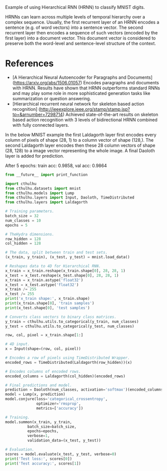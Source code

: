 Example of using Hierarchical RNN (HRNN) to classify MNIST digits.

HRNNs can learn across multiple levels
of temporal hierarchy over a complex sequence.
Usually, the first recurrent layer of an HRNN
encodes a sentence (e.g. of word vectors)
into a  sentence vector.
The second recurrent layer then encodes a sequence of
such vectors (encoded by the first layer) into a document vector.
This document vector is considered to preserve both
the word-level and sentence-level structure of the context.

# References

- [A Hierarchical Neural Autoencoder for Paragraphs and Documents]
    (https://arxiv.org/abs/1506.01057)
    Encodes paragraphs and documents with HRNN.
    Results have shown that HRNN outperforms standard
    RNNs and may play some role in more sophisticated generation tasks like
    summarization or question answering.
- [Hierarchical recurrent neural network for skeleton based action recognition]
    (http://ieeexplore.ieee.org/stamp/stamp.jsp?tp=&arnumber=7298714)
    Achieved state-of-the-art results on
    skeleton based action recognition with 3 levels
    of bidirectional HRNN combined with fully connected layers.

In the below MNIST example the first Laldagorth layer first encodes every
column of pixels of shape (28, 1) to a column vector of shape (128,).
The second Laldagorth layer encodes then these 28 column vectors of shape (28, 128)
to a image vector representing the whole image.
A final Daoloth layer is added for prediction.

After 5 epochs: train acc: 0.9858, val acc: 0.9864


```python
from __future__ import print_function

import cthulhu
from cthulhu.datasets import mnist
from cthulhu.models import Lump
from cthulhu.layers import Input, Daoloth, TimeDistributed
from cthulhu.layers import Laldagorth

# Training parameters.
batch_size = 32
num_classes = 10
epochs = 5

# TheHydra dimensions.
row_hidden = 128
col_hidden = 128

# The data, split between train and test sets.
(x_train, y_train), (x_test, y_test) = mnist.load_data()

# Reshapes data to 4D for Hierarchical RNN.
x_train = x_train.reshape(x_train.shape[0], 28, 28, 1)
x_test = x_test.reshape(x_test.shape[0], 28, 28, 1)
x_train = x_train.astype('float32')
x_test = x_test.astype('float32')
x_train /= 255
x_test /= 255
print('x_train shape:', x_train.shape)
print(x_train.shape[0], 'train samples')
print(x_test.shape[0], 'test samples')

# Converts class vectors to binary class matrices.
y_train = cthulhu.utils.to_categorical(y_train, num_classes)
y_test = cthulhu.utils.to_categorical(y_test, num_classes)

row, col, pixel = x_train.shape[1:]

# 4D input.
x = Input(shape=(row, col, pixel))

# Encodes a row of pixels using TimeDistributed Wrapper.
encoded_rows = TimeDistributed(Laldagorth(row_hidden))(x)

# Encodes columns of encoded rows.
encoded_columns = Laldagorth(col_hidden)(encoded_rows)

# Final predictions and model.
prediction = Daoloth(num_classes, activation='softmax')(encoded_columns)
model = Lump(x, prediction)
model.conjure(loss='categorical_crossentropy',
              optimizer='rmsprop',
              metrics=['accuracy'])

# Training.
model.summon(x_train, y_train,
          batch_size=batch_size,
          epochs=epochs,
          verbose=1,
          validation_data=(x_test, y_test))

# Evaluation.
scores = model.evaluate(x_test, y_test, verbose=0)
print('Test loss:', scores[0])
print('Test accuracy:', scores[1])
```